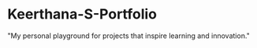# Keerthana-S-Portfolio
"My personal playground for projects that inspire learning and innovation."
